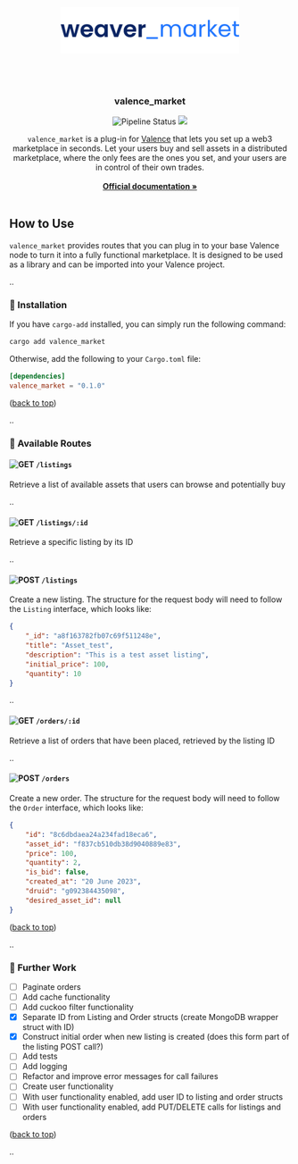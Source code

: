 <div id="top"></div>

<!-- PROJECT LOGO -->
<br />

<div align="center">
    <div style="height: 50px; width: 100%"></div>

  <a>
    <img src="https://github.com/ABlockOfficial/valence_market/blob/main/assets/hero.svg" alt="Logo" width="320px">
  </a>

  <div style="height: 50px; width: 100%"></div>

  <h3>valence_market</h3>

<img src="https://img.shields.io/github/actions/workflow/status/ABlockOfficial/valence_market/.github/workflows/rust.yml?branch=main" alt="Pipeline Status" style="display:inline-block"/>
<img src="https://img.shields.io/crates/v/valence_market" />

  <p align="center">
    <code>valence_market</code> is a plug-in for <a href="https://github.com/ABlockOfficial/Valence">Valence</a> that lets you set up a web3 marketplace in seconds. Let your users buy and sell assets in a distributed marketplace, where the only fees are the ones you set, and your users are in control of their own trades.
    <br />
    <br />
    <a href="https://a-block.io"><strong>Official documentation »</strong></a>
    <br />
    <br />
  </p>
</div>

<!-- GETTING STARTED -->

## How to Use

`valence_market` provides routes that you can plug in to your base Valence node to turn it into a fully functional marketplace. It is designed to be used as a library and can be imported into your Valence project.

..

### 🔧 Installation

If you have `cargo-add` installed, you can simply run the following command:

```sh
cargo add valence_market
```

Otherwise, add the following to your `Cargo.toml` file:

```toml
[dependencies]
valence_market = "0.1.0"
```

<p align="left">(<a href="#top">back to top</a>)</p>

..

### 🔌 Available Routes

#### **<img src="https://img.shields.io/badge/GET-2176FF" alt="GET"/> `/listings`**
Retrieve a list of available assets that users can browse and potentially buy

..

#### **<img src="https://img.shields.io/badge/GET-2176FF" alt="GET"/> `/listings/:id`**
Retrieve a specific listing by its ID

..

#### **<img src="https://img.shields.io/badge/POST-07BEB8" alt="POST"/> `/listings`**
Create a new listing. The structure for the request body will need to follow the `Listing` interface, which looks like:

```json
{
    "_id": "a8f163782fb07c69f511248e",
    "title": "Asset_test",
    "description": "This is a test asset listing",
    "initial_price": 100,
    "quantity": 10
}
```

..

#### **<img src="https://img.shields.io/badge/GET-2176FF" alt="GET"/> `/orders/:id`**
Retrieve a list of orders that have been placed, retrieved by the listing ID

..

#### **<img src="https://img.shields.io/badge/POST-07BEB8" alt="POST"/> `/orders`**
Create a new order. The structure for the request body will need to follow the `Order` interface, which looks like:

```json
{
    "id": "8c6dbdaea24a234fad18eca6",
    "asset_id": "f837cb510db38d9040889e83",
    "price": 100,
    "quantity": 2,
    "is_bid": false,
    "created_at": "20 June 2023",
    "druid": "g092384435098",
    "desired_asset_id": null
}
```

<p align="left">(<a href="#top">back to top</a>)</p>

..

### 🚧 Further Work

- [ ] Paginate orders
- [ ] Add cache functionality
- [ ] Add cuckoo filter functionality
- [x] Separate ID from Listing and Order structs (create MongoDB wrapper struct with ID)
- [x] Construct initial order when new listing is created (does this form part of the listing POST call?)
- [ ] Add tests
- [ ] Add logging
- [ ] Refactor and improve error messages for call failures
- [ ] Create user functionality
- [ ] With user functionality enabled, add user ID to listing and order structs
- [ ] With user functionality enabled, add PUT/DELETE calls for listings and orders

<p align="left">(<a href="#top">back to top</a>)</p>

..